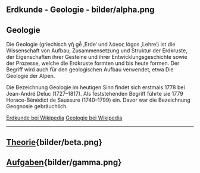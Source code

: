 
Erdkunde - Geologie - bilder/alpha.png
---
## Geologie

Die Geologie (griechisch γῆ gē̂ ‚Erde‘ und λόγος lógos ‚Lehre‘) ist die Wissenschaft von Aufbau, Zusammensetzung und Struktur der Erdkruste, der Eigenschaften ihrer Gesteine und ihrer Entwicklungsgeschichte sowie der Prozesse, welche die Erdkruste formten und bis heute formen. Der Begriff wird auch für den geologischen Aufbau verwendet, etwa Die Geologie der Alpen.

Die Bezeichnung Geologie im heutigen Sinn findet sich erstmals 1778 bei Jean-André Deluc (1727–1817). Als feststehenden Begriff führte sie 1779 Horace-Bénédict de Saussure (1740–1799) ein. Davor war die Bezeichnung Geognosie gebräuchlich.

[Erdkunde bei Wikipedia](https://de.wikipedia.org/wiki/Erdkunde)
[Geologie bei Wikipedia](https://de.wikipedia.org/wiki/Geologie)

---
## [Theorie](theorie.md){bilder/beta.png}
## [Aufgaben](aufgaben.md){bilder/gamma.png}
